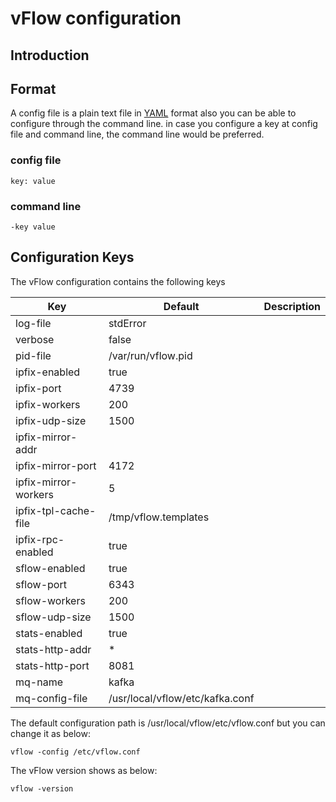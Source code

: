 # vFlow configuration

## Introduction

## Format

A config file is a plain text file in [YAML](https://en.wikipedia.org/wiki/YAML) format also you can be able to configure
 through the command line. in case you configure a key at config file and command line, the command line would be preferred.

### config file
```
key: value
```
### command line
```
-key value
```
## Configuration Keys
The vFlow configuration contains the following keys

|Key                  | Default                        | Description                                 |
|---------------------| -------------------------------|---------------------------------------------|
|log-file             | stdError                       | |
|verbose              | false                          | |
|pid-file             | /var/run/vflow.pid             | |
|ipfix-enabled        | true                           | |
|ipfix-port           | 4739                           | |
|ipfix-workers        | 200                            | |
|ipfix-udp-size       | 1500                           | |
|ipfix-mirror-addr    | 
|ipfix-mirror-port    | 4172
|ipfix-mirror-workers | 5
|ipfix-tpl-cache-file | /tmp/vflow.templates
|ipfix-rpc-enabled    | true
|sflow-enabled        | true
|sflow-port           | 6343
|sflow-workers        | 200
|sflow-udp-size       | 1500
|stats-enabled        | true
|stats-http-addr      | *
|stats-http-port      | 8081
|mq-name              | kafka
|mq-config-file       | /usr/local/vflow/etc/kafka.conf

The default configuration path is /usr/local/vflow/etc/vflow.conf but you can change it as below:
```
vflow -config /etc/vflow.conf
```
The vFlow version shows as below:
```
vflow -version
```
